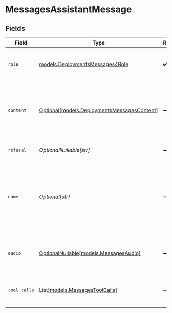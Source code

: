 # MessagesAssistantMessage


## Fields

| Field                                                                                                                        | Type                                                                                                                         | Required                                                                                                                     | Description                                                                                                                  |
| ---------------------------------------------------------------------------------------------------------------------------- | ---------------------------------------------------------------------------------------------------------------------------- | ---------------------------------------------------------------------------------------------------------------------------- | ---------------------------------------------------------------------------------------------------------------------------- |
| `role`                                                                                                                       | [models.DeploymentsMessages4Role](../models/deploymentsmessages4role.md)                                                     | :heavy_check_mark:                                                                                                           | The role of the messages author, in this case `assistant`.                                                                   |
| `content`                                                                                                                    | [Optional[models.DeploymentsMessagesContent]](../models/deploymentsmessagescontent.md)                                       | :heavy_minus_sign:                                                                                                           | The contents of the assistant message. Required unless `tool_calls` or `function_call` is specified.                         |
| `refusal`                                                                                                                    | *OptionalNullable[str]*                                                                                                      | :heavy_minus_sign:                                                                                                           | The refusal message by the assistant.                                                                                        |
| `name`                                                                                                                       | *Optional[str]*                                                                                                              | :heavy_minus_sign:                                                                                                           | An optional name for the participant. Provides the model information to differentiate between participants of the same role. |
| `audio`                                                                                                                      | [OptionalNullable[models.MessagesAudio]](../models/messagesaudio.md)                                                         | :heavy_minus_sign:                                                                                                           | Data about a previous audio response from the model.                                                                         |
| `tool_calls`                                                                                                                 | List[[models.MessagesToolCalls](../models/messagestoolcalls.md)]                                                             | :heavy_minus_sign:                                                                                                           | The tool calls generated by the model, such as function calls.                                                               |